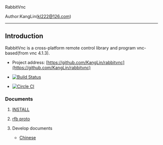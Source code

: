 RabbitVnc

Author:KangLin(kl222@126.com)

---------

## Introduction

RabbitVnc is a cross-platform remote control library and program vnc-based(from vnc 4.1.3).

- Project address: [https://github.com/KangLin/rabbitvnc](https://github.com/KangLin/rabbitvnc)

- [![Build Status](https://travis-ci.org/KangLin/rabbitvnc.png)](https://travis-ci.org/KangLin/rabbitvnc)
- [![Circle CI](https://circleci.com/gh/KangLin/rabbitvnc.svg?style=svg)](https://circleci.com/gh/KangLin/rabbitvnc)
  
### Documents

1. [INSTALL](docs/INSTALL.md)

2. [rfb proto](docs/rfbproto.pdf)

3. Develop documents
   * [Chinese](docs/zh_CN/开发文档.md)
